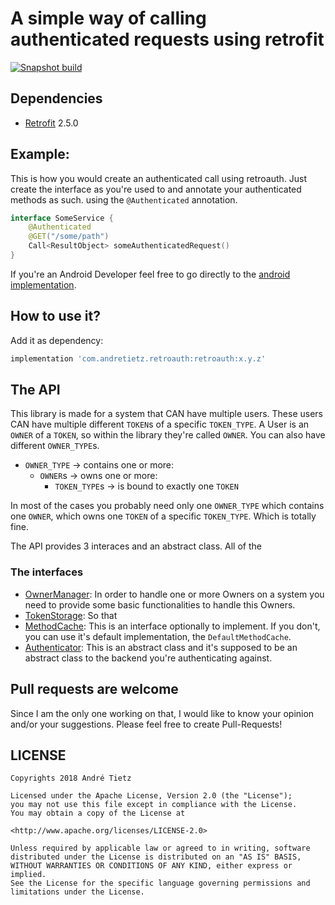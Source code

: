 # A simple way of calling authenticated requests using retrofit
[![Snapshot build](https://github.com/andretietz/retroauth/workflows/Snapshot%20build/badge.svg)](https://github.com/andretietz/retroauth/actions?query=workflow%3A%22Snapshot+build%22)
## Dependencies
* [Retrofit](https://github.com/square/retrofit) 2.5.0

## Example:
This is how you would create an authenticated call using retroauth. Just create
the interface as you're used to and annotate your authenticated methods as such.
using the ```@Authenticated``` annotation.
``` kotlin
interface SomeService {
    @Authenticated
    @GET("/some/path")
    Call<ResultObject> someAuthenticatedRequest()
}

```

If you're an Android Developer feel free to go directly to the [android implementation](android-accountmanager/).
## How to use it?

Add it as dependency:
```groovy
implementation 'com.andretietz.retroauth:retroauth:x.y.z'
```

## The API

This library is made for a system that CAN have multiple users.
These users CAN have multiple different ```TOKEN```s of a specific ```TOKEN_TYPE```.
A User is an ```OWNER``` of a ```TOKEN```, so within the library they're called ```OWNER```.
You can also have different ```OWNER_TYPE```s.

 * ```OWNER_TYPE``` -> contains one or more:
   * ```OWNER```s -> owns one or more:
     * ```TOKEN_TYPE```s -> is bound to exactly one ```TOKEN```

In most of the cases you probably need only one ```OWNER_TYPE``` which contains one ```OWNER```, which owns one ```TOKEN``` of a specific ```TOKEN_TYPE```.
Which is totally fine.


The API provides 3 interaces and an abstract class. All of the
### The interfaces
  * [OwnerManager](src/main/java/com/andretietz/retroauth/OwnerManager.kt): In order to handle one or more Owners on a system you need to provide some basic functionalities to handle this Owners.
  * [TokenStorage](src/main/java/com/andretietz/retroauth/TokenStorage.kt): So that
  * [MethodCache](src/main/java/com/andretietz/retroauth/MethodCache.kt):
  This is an interface optionally to implement. If you don't, you can use it's default implementation, the ```DefaultMethodCache```.
  * [Authenticator](src/main/java/com/andretietz/retroauth/Authenticator.kt): This is an abstract class and it's supposed to be an abstract class to the backend you're authenticating against.

## Pull requests are welcome
Since I am the only one working on that, I would like to know your opinion and/or your suggestions.
Please feel free to create Pull-Requests!

## LICENSE
```
Copyrights 2018 André Tietz

Licensed under the Apache License, Version 2.0 (the "License");
you may not use this file except in compliance with the License.
You may obtain a copy of the License at

<http://www.apache.org/licenses/LICENSE-2.0>

Unless required by applicable law or agreed to in writing, software
distributed under the License is distributed on an "AS IS" BASIS,
WITHOUT WARRANTIES OR CONDITIONS OF ANY KIND, either express or implied.
See the License for the specific language governing permissions and
limitations under the License.
```
